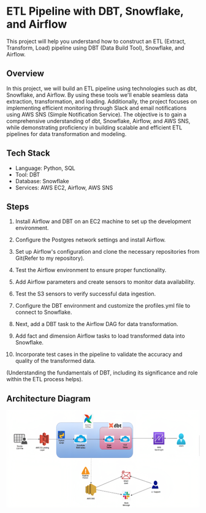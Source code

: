 # ETL Pipeline with DBT, Snowflake, and Airflow

This project will help you understand how to construct an ETL (Extract, Transform, Load) pipeline using DBT (Data Build Tool), Snowflake, and Airflow.

## Overview

In this project, we will build an ETL pipeline using technologies such as dbt, Snowflake, and Airflow. By using these tools we'll enable seamless data extraction, transformation, and loading. Additionally, the project focuses on implementing efficient monitoring through Slack and email notifications using AWS SNS (Simple Notification Service). The objective is to gain a comprehensive understanding of dbt, Snowflake, Airflow, and AWS SNS, while demonstrating proficiency in building scalable and efficient ETL pipelines for data transformation and modeling.

## Tech Stack

- Language: Python, SQL
- Tool: DBT
- Database: Snowflake
- Services: AWS EC2, Airflow, AWS SNS

## Steps

1. Install Airflow and DBT on an EC2 machine to set up the development environment.

2. Configure the Postgres network settings and install Airflow.

3. Set up Airflow's configuration and clone the necessary repositories from Git(Refer to my repository).

4. Test the Airflow environment to ensure proper functionality.

5. Add Airflow parameters and create sensors to monitor data availability.

6. Test the S3 sensors to verify successful data ingestion.

7. Configure the DBT environment and customize the profiles.yml file to connect to Snowflake.

8. Next, add a DBT task to the Airflow DAG for data transformation.

9. Add fact and dimension Airflow tasks to load transformed data into Snowflake.

10. Incorporate test cases in the pipeline to validate the accuracy and quality of the transformed data.

(Understanding the fundamentals of DBT, including its significance and role within the ETL process helps).


## Architecture Diagram

![Architecture Diagram](./images/architecture.png)
